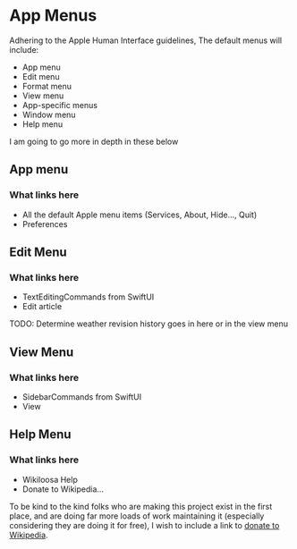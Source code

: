 #  App Menus

Adhering to the Apple Human Interface guidelines, The default menus will include:

- App menu
- Edit menu
- Format menu
- View menu
- App-specific menus
- Window menu
- Help menu

I am going to go more in depth in these below



## App menu

### What links here

- All the default Apple menu items (Services, About, Hide..., Quit)
- Preferences

## Edit Menu

### What links here
- TextEditingCommands from SwiftUI
- Edit article

TODO: Determine weather revision history goes in here or in the view menu

## View Menu

### What links here
- SidebarCommands from SwiftUI
- View



## Help Menu

### What links here
- Wikiloosa Help
- Donate to Wikipedia...

To be kind to the kind folks who are making this project exist in the first place, and are doing far more loads of work maintaining it (especially considering they are doing it for free), I wish to include a link to [donate to Wikipedia](https://donate.wikimedia.org). 
